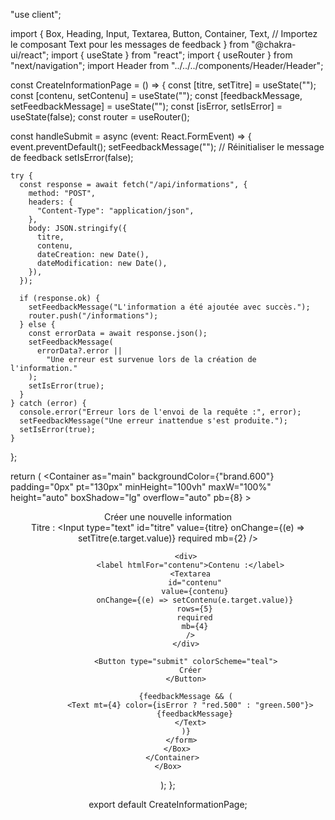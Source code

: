 "use client";

import {
  Box,
  Heading,
  Input,
  Textarea,
  Button,
  Container,
  Text, // Importez le composant Text pour les messages de feedback
} from "@chakra-ui/react";
import { useState } from "react";
import { useRouter } from "next/navigation";
import Header from "../../../components/Header/Header";

const CreateInformationPage = () => {
  const [titre, setTitre] = useState("");
  const [contenu, setContenu] = useState("");
  const [feedbackMessage, setFeedbackMessage] = useState("");
  const [isError, setIsError] = useState(false);
  const router = useRouter();

  const handleSubmit = async (event: React.FormEvent) => {
    event.preventDefault();
    setFeedbackMessage(""); // Réinitialiser le message de feedback
    setIsError(false);

    try {
      const response = await fetch("/api/informations", {
        method: "POST",
        headers: {
          "Content-Type": "application/json",
        },
        body: JSON.stringify({
          titre,
          contenu,
          dateCreation: new Date(),
          dateModification: new Date(),
        }),
      });

      if (response.ok) {
        setFeedbackMessage("L'information a été ajoutée avec succès.");
        router.push("/informations");
      } else {
        const errorData = await response.json();
        setFeedbackMessage(
          errorData?.error ||
            "Une erreur est survenue lors de la création de l'information."
        );
        setIsError(true);
      }
    } catch (error) {
      console.error("Erreur lors de l'envoi de la requête :", error);
      setFeedbackMessage("Une erreur inattendue s'est produite.");
      setIsError(true);
    }
  };

  return (
    <Box as="main" flex="1">
      <Container
        as="main"
        backgroundColor={"brand.600"}
        padding="0px"
        pt="130px"
        minHeight="100vh"
        maxW="100%"
        height="auto"
        boxShadow="lg"
        overflow="auto"
        pb={8}
      >
        <Header name="Créer une nouvelle information" />
        <Box p={4}>
          <Heading as="h2" mb={4}>
            Créer une nouvelle information
          </Heading>
          <form onSubmit={handleSubmit}>
            <div>
              <label htmlFor="titre">Titre :</label>
              <Input
                type="text"
                id="titre"
                value={titre}
                onChange={(e) => setTitre(e.target.value)}
                required
                mb={2}
              />
            </div>

            <div>
              <label htmlFor="contenu">Contenu :</label>
              <Textarea
                id="contenu"
                value={contenu}
                onChange={(e) => setContenu(e.target.value)}
                rows={5}
                required
                mb={4}
              />
            </div>

            <Button type="submit" colorScheme="teal">
              Créer
            </Button>

            {feedbackMessage && (
              <Text mt={4} color={isError ? "red.500" : "green.500"}>
                {feedbackMessage}
              </Text>
            )}
          </form>
        </Box>
      </Container>
    </Box>
  );
};

export default CreateInformationPage;
